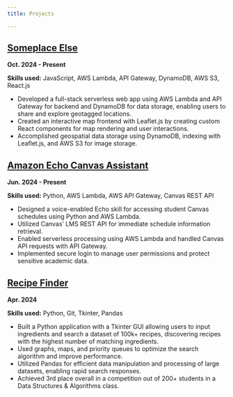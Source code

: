 ```yaml
---
title: Projects

---
```


## [Someplace Else](https://ericbratu.github.io/someplace-else-uf/)
**Oct. 2024 - Present**  

**Skills used:** JavaScript, AWS Lambda, API Gateway, DynamoDB, AWS S3, React.js  

- Developed a full-stack serverless web app using AWS Lambda and API Gateway for backend and DynamoDB for data storage, enabling users to share and explore geotagged locations.
- Created an interactive map frontend with Leaflet.js by creating custom React components for map rendering and user interactions.
- Accomplished geospatial data storage using DynamoDB, indexing with Leaflet.js, and AWS S3 for image storage.

## [Amazon Echo Canvas Assistant](https://github.com/ericbratu/Canvas-Echo-Assistant)
**Jun. 2024 - Present**  

**Skills used:** Python, AWS Lambda, AWS API Gateway, Canvas REST API  

- Designed a voice-enabled Echo skill for accessing student Canvas schedules using Python and AWS Lambda.
- Utilized Canvas’ LMS REST API for immediate schedule information retrieval.
- Enabled serverless processing using AWS Lambda and handled Canvas API requests with API Gateway.
- Implemented secure login to manage user permissions and protect sensitive academic data.

## [Recipe Finder](https://github.com/ericbratu/Recipe-Finder)
**Apr. 2024**  

**Skills used:** Python, Git, Tkinter, Pandas  

- Built a Python application with a Tkinter GUI allowing users to input ingredients and search a dataset of 100k+ recipes, discovering recipes with the highest number of matching ingredients.
- Used graphs, maps, and priority queues to optimize the search algorithm and improve performance.
- Utilized Pandas for efficient data manipulation and processing of large datasets, enabling rapid search responses.
- Achieved 3rd place overall in a competition out of 200+ students in a Data Structures & Algorithms class.



